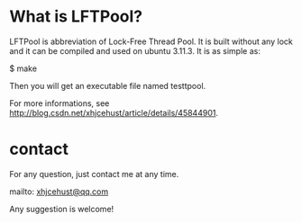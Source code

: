# What is LFTPool?
LFTPool is abbreviation of Lock-Free Thread Pool. 
It is built without any lock and it can be compiled and used on ubuntu 3.11.3. It is as simple as:

$ make

Then you will get an executable file named testtpool.

For more informations, see http://blog.csdn.net/xhjcehust/article/details/45844901.
# contact
For any question, just contact me at any time.

mailto: xhjcehust@qq.com

Any suggestion is welcome!
